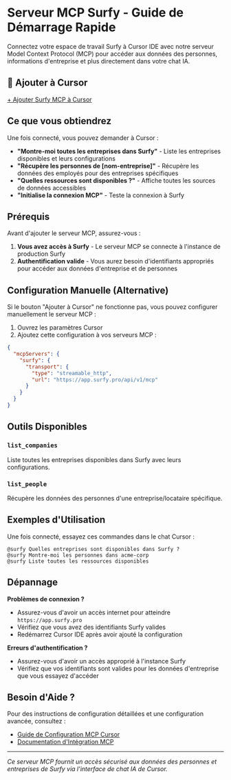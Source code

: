 # Serveur MCP Surfy - Guide de Démarrage Rapide

Connectez votre espace de travail Surfy à Cursor IDE avec notre serveur Model Context Protocol (MCP) pour accéder aux données des personnes, informations d'entreprise et plus directement dans votre chat IA.

## 🚀 Ajouter à Cursor

<div >
  <a href="cursor://anysphere.cursor-deeplink/mcp/install?name=surfy&config=eyJ1cmwiOiJodHRwczovL2FwcC5zdXJmeS5wcm8vYXBpL3YxL21jcCJ9" >
    + Ajouter Surfy MCP à Cursor
  </a>
</div>

## Ce que vous obtiendrez

Une fois connecté, vous pouvez demander à Cursor :

- **"Montre-moi toutes les entreprises dans Surfy"** - Liste les entreprises disponibles et leurs configurations
- **"Récupère les personnes de [nom-entreprise]"** - Récupère les données des employés pour des entreprises spécifiques  
- **"Quelles ressources sont disponibles ?"** - Affiche toutes les sources de données accessibles
- **"Initialise la connexion MCP"** - Teste la connexion à Surfy

## Prérequis

Avant d'ajouter le serveur MCP, assurez-vous :

1. **Vous avez accès à Surfy** - Le serveur MCP se connecte à l'instance de production Surfy
2. **Authentification valide** - Vous aurez besoin d'identifiants appropriés pour accéder aux données d'entreprise et de personnes

## Configuration Manuelle (Alternative)

Si le bouton "Ajouter à Cursor" ne fonctionne pas, vous pouvez configurer manuellement le serveur MCP :

1. Ouvrez les paramètres Cursor
2. Ajoutez cette configuration à vos serveurs MCP :

```json
{
  "mcpServers": {
    "surfy": {
      "transport": {
        "type": "streamable_http",
        "url": "https://app.surfy.pro/api/v1/mcp"
      }
    }
  }
}
```

## Outils Disponibles

### `list_companies`
Liste toutes les entreprises disponibles dans Surfy avec leurs configurations.

### `list_people` 
Récupère les données des personnes d'une entreprise/locataire spécifique.

## Exemples d'Utilisation

Une fois connecté, essayez ces commandes dans le chat Cursor :

```
@surfy Quelles entreprises sont disponibles dans Surfy ?
@surfy Montre-moi les personnes dans acme-corp
@surfy Liste toutes les ressources disponibles
```

## Dépannage

**Problèmes de connexion ?**
- Assurez-vous d'avoir un accès internet pour atteindre `https://app.surfy.pro`
- Vérifiez que vous avez des identifiants Surfy valides
- Redémarrez Cursor IDE après avoir ajouté la configuration

**Erreurs d'authentification ?**
- Assurez-vous d'avoir un accès approprié à l'instance Surfy
- Vérifiez que vos identifiants sont valides pour les données d'entreprise que vous essayez d'accéder

## Besoin d'Aide ?

Pour des instructions de configuration détaillées et une configuration avancée, consultez :
- [Guide de Configuration MCP Cursor](./mcp-cursor-setup.md)
- [Documentation d'Intégration MCP](./mcp-cursor-integration.md)

---

*Ce serveur MCP fournit un accès sécurisé aux données des personnes et entreprises de Surfy via l'interface de chat IA de Cursor.*

